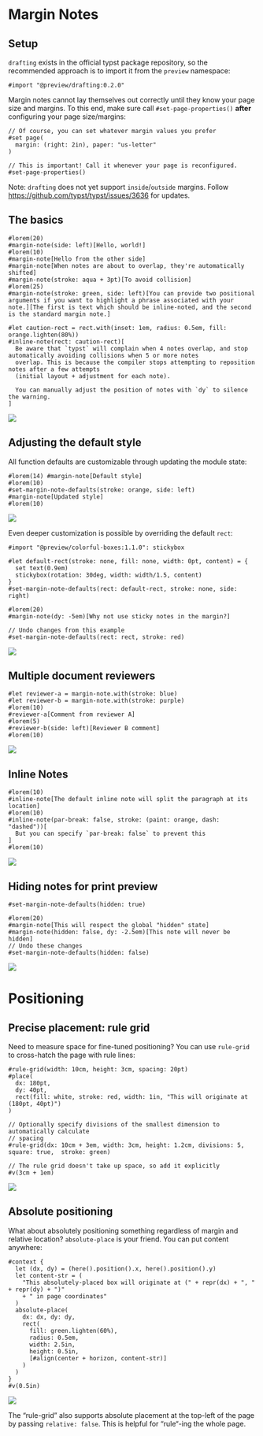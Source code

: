 # Margin Notes

## Setup

`drafting` exists in the official typst package repository, so the
recommended approach is to import it from the `preview` namespace:

``` typst
#import "@preview/drafting:0.2.0"
```

Margin notes cannot lay themselves out correctly until they know your
page size and margins. To this end, make sure call
`#set-page-properties()` **after** configuring your page size/margins:

``` typ
// Of course, you can set whatever margin values you prefer
#set page(
  margin: (right: 2in), paper: "us-letter"
)

// This is important! Call it whenever your page is reconfigured.
#set-page-properties()
```

Note: `drafting` does not yet support `inside`/`outside` margins. Follow
<https://github.com/typst/typst/issues/3636> for updates.

## The basics

<span id="input-text"></span>

```typst
#lorem(20)
#margin-note(side: left)[Hello, world!]
#lorem(10)
#margin-note[Hello from the other side]
#margin-note[When notes are about to overlap, they're automatically shifted]
#margin-note(stroke: aqua + 3pt)[To avoid collision]
#lorem(25)
#margin-note(stroke: green, side: left)[You can provide two positional arguments if you want to highlight a phrase associated with your note.][The first is text which should be inline-noted, and the second is the standard margin note.]

#let caution-rect = rect.with(inset: 1em, radius: 0.5em, fill: orange.lighten(80%))
#inline-note(rect: caution-rect)[
  Be aware that `typst` will complain when 4 notes overlap, and stop automatically avoiding collisions when 5 or more notes
  overlap. This is because the compiler stops attempting to reposition notes after a few attempts
  (initial layout + adjustment for each note).

  You can manually adjust the position of notes with `dy` to silence the warning.
]
```

![](https://raw.github.com/ntjess/typst-drafting/v0.2.0/assets/example-1.png)

## Adjusting the default style

All function defaults are customizable through updating the module
state:

<span id="input-text"></span>

```typst
#lorem(14) #margin-note[Default style]
#lorem(10)
#set-margin-note-defaults(stroke: orange, side: left)
#margin-note[Updated style]
#lorem(10)
```

![](https://raw.github.com/ntjess/typst-drafting/v0.2.0/assets/example-2.png)

Even deeper customization is possible by overriding the default `rect`:

<span id="input-text"></span>

```typst
#import "@preview/colorful-boxes:1.1.0": stickybox

#let default-rect(stroke: none, fill: none, width: 0pt, content) = {
  set text(0.9em)
  stickybox(rotation: 30deg, width: width/1.5, content)
}
#set-margin-note-defaults(rect: default-rect, stroke: none, side: right)

#lorem(20)
#margin-note(dy: -5em)[Why not use sticky notes in the margin?]

// Undo changes from this example
#set-margin-note-defaults(rect: rect, stroke: red)
```

![](https://raw.github.com/ntjess/typst-drafting/v0.2.0/assets/example-3.png)

## Multiple document reviewers

<span id="input-text"></span>

```typst
#let reviewer-a = margin-note.with(stroke: blue)
#let reviewer-b = margin-note.with(stroke: purple)
#lorem(10)
#reviewer-a[Comment from reviewer A]
#lorem(5)
#reviewer-b(side: left)[Reviewer B comment]
#lorem(10)
```

![](https://raw.github.com/ntjess/typst-drafting/v0.2.0/assets/example-4.png)

## Inline Notes

<span id="input-text"></span>

```typst
#lorem(10)
#inline-note[The default inline note will split the paragraph at its location]
#lorem(10)
#inline-note(par-break: false, stroke: (paint: orange, dash: "dashed"))[
  But you can specify `par-break: false` to prevent this
]
#lorem(10)
```

![](https://raw.github.com/ntjess/typst-drafting/v0.2.0/assets/example-5.png)

## Hiding notes for print preview

<span id="input-text"></span>

```typst
#set-margin-note-defaults(hidden: true)

#lorem(20)
#margin-note[This will respect the global "hidden" state]
#margin-note(hidden: false, dy: -2.5em)[This note will never be hidden]
// Undo these changes
#set-margin-note-defaults(hidden: false)
```

![](https://raw.github.com/ntjess/typst-drafting/v0.2.0/assets/example-6.png)

# Positioning

## Precise placement: rule grid

Need to measure space for fine-tuned positioning? You can use
`rule-grid` to cross-hatch the page with rule lines:

<span id="input-text"></span>

```typst
#rule-grid(width: 10cm, height: 3cm, spacing: 20pt)
#place(
  dx: 180pt,
  dy: 40pt,
  rect(fill: white, stroke: red, width: 1in, "This will originate at (180pt, 40pt)")
)

// Optionally specify divisions of the smallest dimension to automatically calculate
// spacing
#rule-grid(dx: 10cm + 3em, width: 3cm, height: 1.2cm, divisions: 5, square: true,  stroke: green)

// The rule grid doesn't take up space, so add it explicitly
#v(3cm + 1em)
```

![](https://raw.github.com/ntjess/typst-drafting/v0.2.0/assets/example-7.png)

## Absolute positioning

What about absolutely positioning something regardless of margin and
relative location? `absolute-place` is your friend. You can put content
anywhere:

<span id="input-text"></span>

```typst
#context {
  let (dx, dy) = (here().position().x, here().position().y)
  let content-str = (
    "This absolutely-placed box will originate at (" + repr(dx) + ", " + repr(dy) + ")"
    + " in page coordinates"
  )
  absolute-place(
    dx: dx, dy: dy,
    rect(
      fill: green.lighten(60%),
      radius: 0.5em,
      width: 2.5in,
      height: 0.5in,
      [#align(center + horizon, content-str)]
    )
  )
}
#v(0.5in)
```

![](https://raw.github.com/ntjess/typst-drafting/v0.2.0/assets/example-8.png)

The “rule-grid” also supports absolute placement at the top-left of the
page by passing `relative: false`. This is helpful for “rule“-ing the
whole page.

